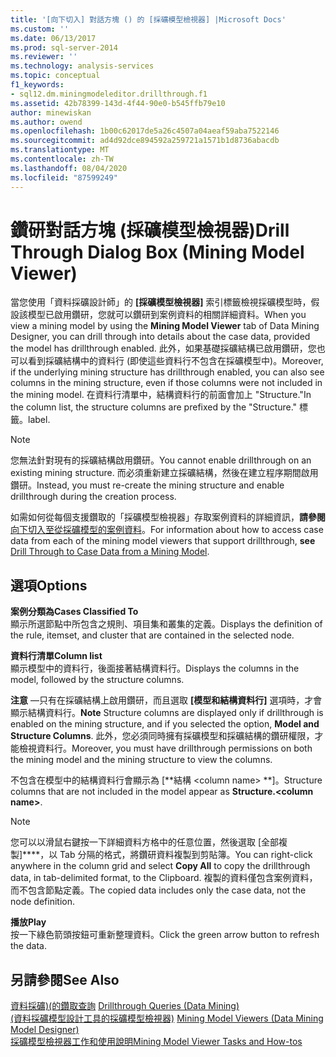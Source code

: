 ```yaml
---
title: '[向下切入] 對話方塊 () 的 [採礦模型檢視器] |Microsoft Docs'
ms.custom: ''
ms.date: 06/13/2017
ms.prod: sql-server-2014
ms.reviewer: ''
ms.technology: analysis-services
ms.topic: conceptual
f1_keywords:
- sql12.dm.miningmodeleditor.drillthrough.f1
ms.assetid: 42b78399-143d-4f44-90e0-b545ffb79e10
author: minewiskan
ms.author: owend
ms.openlocfilehash: 1b00c62017de5a26c4507a04aeaf59aba7522146
ms.sourcegitcommit: ad4d92dce894592a259721a1571b1d8736abacdb
ms.translationtype: MT
ms.contentlocale: zh-TW
ms.lasthandoff: 08/04/2020
ms.locfileid: "87599249"
---
```

# <a name="drill-through-dialog-box-mining-model-viewer"></a><span data-ttu-id="910ab-102">鑽研對話方塊 (採礦模型檢視器)</span><span class="sxs-lookup"><span data-stu-id="910ab-102">Drill Through Dialog Box (Mining Model Viewer)</span></span>
  <span data-ttu-id="910ab-103">當您使用「資料採礦設計師」的 **[採礦模型檢視器]** 索引標籤檢視採礦模型時，假設該模型已啟用鑽研，您就可以鑽研到案例資料的相關詳細資料。</span><span class="sxs-lookup"><span data-stu-id="910ab-103">When you view a mining model by using the **Mining Model Viewer** tab of Data Mining Designer, you can drill through into details about the case data, provided the model has drillthrough enabled.</span></span> <span data-ttu-id="910ab-104">此外，如果基礎採礦結構已啟用鑽研，您也可以看到採礦結構中的資料行 (即使這些資料行不包含在採礦模型中)。</span><span class="sxs-lookup"><span data-stu-id="910ab-104">Moreover, if the underlying mining structure has drillthrough enabled, you can also see columns in the mining structure, even if those columns were not included in the mining model.</span></span> <span data-ttu-id="910ab-105">在資料行清單中，結構資料行的前面會加上 "Structure."</span><span class="sxs-lookup"><span data-stu-id="910ab-105">In the column list, the structure columns are prefixed by the "Structure."</span></span> <span data-ttu-id="910ab-106">標籤。</span><span class="sxs-lookup"><span data-stu-id="910ab-106">label.</span></span>  
  
> [!NOTE]  
>  <span data-ttu-id="910ab-107">您無法針對現有的採礦結構啟用鑽研。</span><span class="sxs-lookup"><span data-stu-id="910ab-107">You cannot enable drillthrough on an existing mining structure.</span></span> <span data-ttu-id="910ab-108">而必須重新建立採礦結構，然後在建立程序期間啟用鑽研。</span><span class="sxs-lookup"><span data-stu-id="910ab-108">Instead, you must re-create the mining structure and enable drillthrough during the creation process.</span></span>  
  
 <span data-ttu-id="910ab-109">如需如何從每個支援鑽取的「採礦模型檢視器」存取案例資料的詳細資訊，**請參閱**[向下切入至從採礦模型的案例資料](data-mining/drill-through-to-case-data-from-a-mining-model.md)。</span><span class="sxs-lookup"><span data-stu-id="910ab-109">For information about how to access case data from each of the mining model viewers that support drillthrough, **see** [Drill Through to Case Data from a Mining Model](data-mining/drill-through-to-case-data-from-a-mining-model.md).</span></span>  
  
## <a name="options"></a><span data-ttu-id="910ab-110">選項</span><span class="sxs-lookup"><span data-stu-id="910ab-110">Options</span></span>  
 <span data-ttu-id="910ab-111">**案例分類為**</span><span class="sxs-lookup"><span data-stu-id="910ab-111">**Cases Classified To**</span></span>  
 <span data-ttu-id="910ab-112">顯示所選節點中所包含之規則、項目集和叢集的定義。</span><span class="sxs-lookup"><span data-stu-id="910ab-112">Displays the definition of the rule, itemset, and cluster that are contained in the selected node.</span></span>  
  
 <span data-ttu-id="910ab-113">**資料行清單**</span><span class="sxs-lookup"><span data-stu-id="910ab-113">**Column list**</span></span>  
 <span data-ttu-id="910ab-114">顯示模型中的資料行，後面接著結構資料行。</span><span class="sxs-lookup"><span data-stu-id="910ab-114">Displays the columns in the model, followed by the structure columns.</span></span>  
  
 <span data-ttu-id="910ab-115">**注意** —只有在採礦結構上啟用鑽研，而且選取 **[模型和結構資料行]** 選項時，才會顯示結構資料行。</span><span class="sxs-lookup"><span data-stu-id="910ab-115">**Note** Structure columns are displayed only if drillthrough is enabled on the mining structure, and if you selected the option, **Model and Structure Columns**.</span></span> <span data-ttu-id="910ab-116">此外，您必須同時擁有採礦模型和採礦結構的鑽研權限，才能檢視資料行。</span><span class="sxs-lookup"><span data-stu-id="910ab-116">Moreover, you must have drillthrough permissions on both the mining model and the mining structure to view the columns.</span></span>  
  
 <span data-ttu-id="910ab-117">不包含在模型中的結構資料行會顯示為 [\*\*結構 \<column name> \*\*]。</span><span class="sxs-lookup"><span data-stu-id="910ab-117">Structure columns that are not included in the model appear as **Structure.\<column name>**.</span></span>  
  
> [!NOTE]  
>  <span data-ttu-id="910ab-118">您可以以滑鼠右鍵按一下詳細資料方格中的任意位置，然後選取 [全部複製]\*\*\*\*，以 Tab 分隔的格式，將鑽研資料複製到剪貼簿。</span><span class="sxs-lookup"><span data-stu-id="910ab-118">You can right-click anywhere in the column grid and select **Copy All** to copy the drillthrough data, in tab-delimited format, to the Clipboard.</span></span> <span data-ttu-id="910ab-119">複製的資料僅包含案例資料，而不包含節點定義。</span><span class="sxs-lookup"><span data-stu-id="910ab-119">The copied data includes only the case data, not the node definition.</span></span>  
  
 <span data-ttu-id="910ab-120">**播放**</span><span class="sxs-lookup"><span data-stu-id="910ab-120">**Play**</span></span>  
 <span data-ttu-id="910ab-121">按一下綠色箭頭按鈕可重新整理資料。</span><span class="sxs-lookup"><span data-stu-id="910ab-121">Click the green arrow button to refresh the data.</span></span>  
  
## <a name="see-also"></a><span data-ttu-id="910ab-122">另請參閱</span><span class="sxs-lookup"><span data-stu-id="910ab-122">See Also</span></span>  
 <span data-ttu-id="910ab-123">[資料採礦&#41;&#40;的鑽取查詢](data-mining/drillthrough-queries-data-mining.md) </span><span class="sxs-lookup"><span data-stu-id="910ab-123">[Drillthrough Queries &#40;Data Mining&#41;](data-mining/drillthrough-queries-data-mining.md) </span></span>  
 <span data-ttu-id="910ab-124">[&#40;資料採礦模型設計工具的採礦模型檢視器&#41;](mining-model-viewers-data-mining-model-designer.md) </span><span class="sxs-lookup"><span data-stu-id="910ab-124">[Mining Model Viewers &#40;Data Mining Model Designer&#41;](mining-model-viewers-data-mining-model-designer.md) </span></span>  
 [<span data-ttu-id="910ab-125">採礦模型檢視器工作和使用說明</span><span class="sxs-lookup"><span data-stu-id="910ab-125">Mining Model Viewer Tasks and How-tos</span></span>](data-mining/mining-model-viewer-tasks-and-how-tos.md)  
  
  
